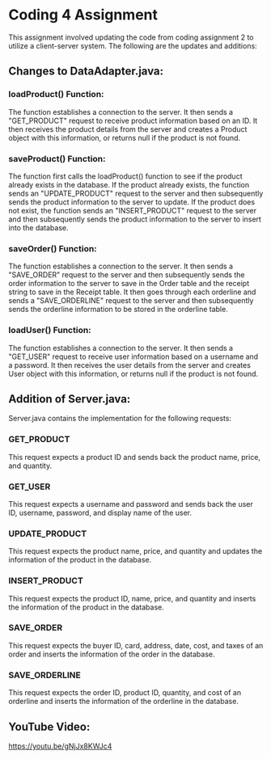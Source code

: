 # Coding 4 Assignment
This assignment involved updating the code from coding assignment 2 to utilize a client-server system. The following are the updates and additions:

## Changes to DataAdapter.java:
### loadProduct() Function:
The function establishes a connection to the server. It then sends a "GET_PRODUCT" request to receive product information based on an ID. It then receives the product details from the server and creates a Product object with this information, or returns null if the product is not found.

### saveProduct() Function:
The function first calls the loadProduct() function to see if the product already exists in the database. If the product already exists, the function sends an "UPDATE_PRODUCT" request to the server and then subsequently sends the product information to the server to update. If the product does not exist, the function sends an "INSERT_PRODUCT" request to the server and then subsequently sends the product information to the server to insert into the database.

### saveOrder() Function:
The function establishes a connection to the server. It then sends a "SAVE_ORDER" request to the server and then subsequently sends the order information to the server to save in the Order table and the receipt string to save in the Receipt table. It then goes through each orderline and sends a "SAVE_ORDERLINE" request to the server and then subsequently sends the orderline information to be stored in the orderline table.

### loadUser() Function:
The function establishes a connection to the server. It then sends a "GET_USER" request to receive user information based on a username and a password. It then receives the user details from the server and creates User object with this information, or returns null if the product is not found.

## Addition of Server.java:
Server.java contains the implementation for the following requests:
### GET_PRODUCT
This request expects a product ID and sends back the product name, price, and quantity.
### GET_USER
This request expects a username and password and sends back the user ID, username, password, and display name of the user.
### UPDATE_PRODUCT
This request expects the product name, price, and quantity and updates the information of the product in the database.
### INSERT_PRODUCT
This request expects the product ID, name, price, and quantity and inserts the information of the product in the database.
### SAVE_ORDER
This request expects the buyer ID, card, address, date, cost, and taxes of an order and inserts the information of the order in the database.
### SAVE_ORDERLINE
This request expects the order ID, product ID, quantity, and cost of an orderline and inserts the information of the orderline in the database.

## YouTube Video:
https://youtu.be/gNjJx8KWJc4

